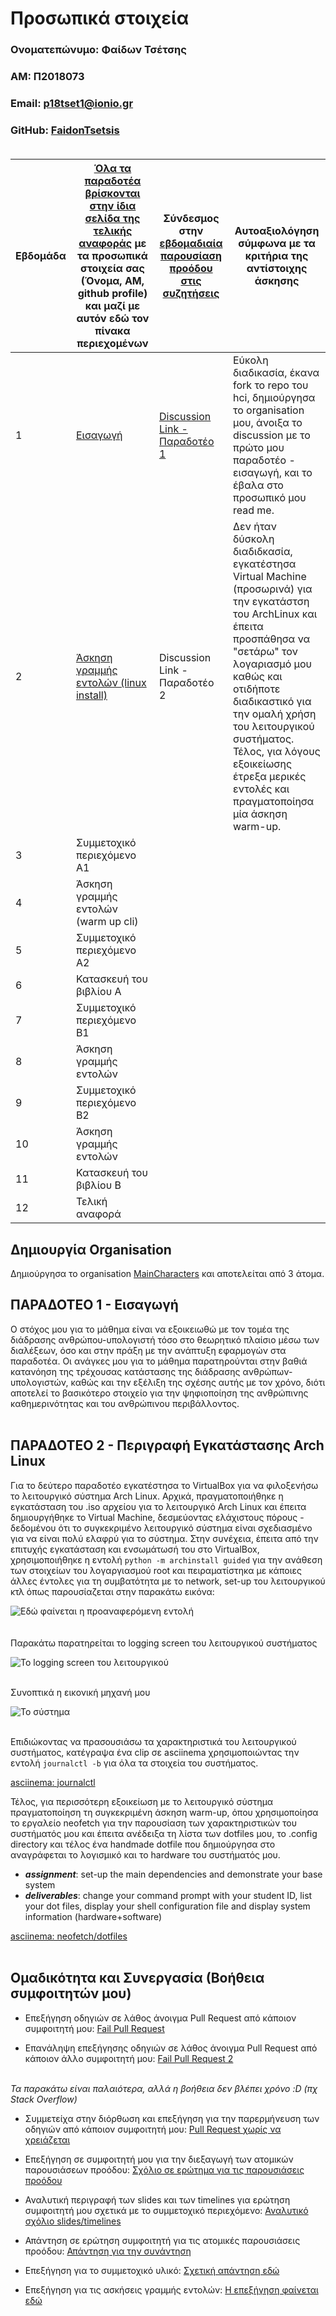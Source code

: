 # Προσωπικά στοιχεία

### Ονοματεπώνυμο: Φαίδων Τσέτσης

### ΑΜ: Π2018073 

### Email: p18tset1@ionio.gr

### GitHub: [FaidonTsetsis](https://github.com/FaidonTsetsis) <br><br>



| Εβδομάδα | [Όλα τα παραδοτέα βρίσκονται στην ίδια σελίδα της τελικής αναφοράς](https://courses-ionio.github.io/help/deliverables/) με τα προσωπικά στοιχεία σας (Όνομα, ΑΜ, github profile) και μαζί με αυτόν εδώ τον πίνακα περιεχομένων | Σύνδεσμος στην [εβδομαδιαία παρουσίαση προόδου στις συζητήσεις](https://github.com/courses-ionio/help/discussions/categories/show-and-tell) | Αυτοαξιολόγηση σύμφωνα με τα κριτήρια της αντίστοιχης άσκησης |
| --- | --- | --- | --- |
| 1 |  [Εισαγωγή](#παραδοτεο-1---εισαγωγή) |[Discussion Link - Παραδοτέο 1](https://github.com/courses-ionio/help/discussions/986) |Εύκολη διαδικασία, έκανα fork το repo του hci, δημιούργησα το organisation μου, άνοιξα το discussion με το πρώτο μου παραδοτέο - εισαγωγή, και το έβαλα στο προσωπικό μου read me. |
| 2 | [Άσκηση γραμμής εντολών (linux install)](#παραδοτεο-2---περιγραφή-εγκατάστασης-arch-linux) | Discussion Link - Παραδοτέο 2 | Δεν ήταν δύσκολη διαδιδκασία, εγκατέστησα Virtual Machine (προσωρινά) για την εγκατάστση του ArchLinux και έπειτα προσπάθησα να "σετάρω" τον λογαριασμό μου καθώς και οτιδήποτε διαδικαστικό για την ομαλή χρήση του λειτουργικού συστήματος. Τέλος, για λόγους εξοικείωσης έτρεξα μερικές εντολές και πραγματοποίησα μία άσκηση warm-up. |
| 3 | Συμμετοχικό περιεχόμενο A1 | | |
| 4 | Άσκηση γραμμής εντολών (warm up cli) | | |
| 5 | Συμμετοχικό περιεχόμενο A2 | | |
| 6 | Κατασκευή του βιβλίου Α | | |
| 7 | Συμμετοχικό περιεχόμενο B1 | | |
| 8 | Άσκηση γραμμής εντολών | | |
| 9 | Συμμετοχικό περιεχόμενο B2 | | |
| 10 | Άσκηση γραμμής εντολών | | |
| 11 | Κατασκευή του βιβλίου Β | | |
| 12 | Τελική αναφορά | | |


## Δημιουργία Organisation

Δημιούργησα το organisation [MainCharacters](https://github.com/MainCharacters) και αποτελείται από 3 άτομα.

## ΠΑΡΑΔΟΤΕΟ 1 - Εισαγωγή

Ο στόχος μου για το μάθημα είναι να εξοικειωθώ με τον τομέα της διάδρασης ανθρώπου-υπολογιστή τόσο στο θεωρητικό πλαίσιο μέσω των διαλέξεων, όσο και στην πράξη με την ανάπτυξη εφαρμογών στα παραδοτέα. Οι ανάγκες μου για το μάθημα παρατηρούνται στην βαθιά κατανόηση της τρέχουσας κατάστασης της διάδρασης ανθρώπων-υπολογιστών, καθώς και την εξέλιξη της σχέσης αυτής με τον χρόνο, διότι αποτελεί το βασικότερο στοιχείο για την ψηφιοποίηση της ανθρώπινης καθημερινότητας και του ανθρώπινου περιβάλλοντος. <br><br>

## ΠΑΡΑΔΟΤΕΟ 2 - Περιγραφή Εγκατάστασης Arch Linux

Για το δεύτερο παραδοτέο εγκατέστησα το VirtualBox για να φιλοξενήσω το λειτουργικό σύστημα Arch Linux. Αρχικά, πραγματοποιήθηκε η εγκατάσταση του .iso αρχείου για το λειτουργικό Arch Linux και έπειτα δημιουργήθηκε το Virtual Machine, δεσμεύοντας ελάχιστους πόρους - δεδομένου ότι το συγκεκριμένο λειτουργικό σύστημα είναι σχεδιασμένο για να είναι πολύ ελαφρύ για το σύστημα. Στην συνέχεια, έπειτα από την επιτυχής εγκατάσταση και ενσωμάτωσή του στο VirtualBox, χρησιμοποιήθηκε η εντολή ```python -m archinstall guided``` για την ανάθεση των στοιχείων του λογαργιασμού root και πειραματίστηκα με κάποιες άλλες έντολες για τη συμβατότητα με το network, set-up του λειτουργικού κτλ όπως παρουσίαζεται στην παρακάτω εικόνα:

![Εδώ φαίνεται η προαναφερόμενη εντολή](https://user-images.githubusercontent.com/44473403/141696486-73c4b72a-caf2-4675-a98b-c8a78927c42d.png) <br>
<br><br> 
Παρακάτω παρατηρείται το logging screen του λειτουργικού συστήματος


![Το logging screen του λειτουργικού](https://user-images.githubusercontent.com/44473403/141697210-f7ecd644-2da4-457b-b9e6-a4dc80c675df.png) <br><br>

Συνοπτικά η εικονική μηχανή μου



![Το σύστημα](https://user-images.githubusercontent.com/44473403/149223256-2195fc5b-7dc6-41b2-be67-9696ed7e375b.png) <br><br>

Επιδιώκοντας να πρασουσιάσω τα χαρακτηριστικά του λειτουργικού συστήματος, κατέγραψα ένα clip σε asciinema χρησιμοποιώντας την εντολή ```journalctl -b``` για όλα τα στοιχεία του συστήματος. 

[asciinema: journalctl](https://asciinema.org/a/hpauVSSWHuAsnH9lvea7BM407)

Τέλος, για περισσότερη εξοικείωση με το λειτουργικό σύστημα πραγματοποίηση τη συγκεκριμένη άσκηση warm-up, όπου χρησιμοποίησα το εργαλείο neofetch για την παρουσίαση των χαρακτηριστικών του συστήματός μου και έπειτα ανέδειξα τη λίστα των dotfiles μου, το .config directory και τέλος ένα handmade dotfile που δημιούργησα στο αναγράφεται το λογισμικό και το hardware του συστήματός μου.

- ***assignment***: set-up the main dependencies and demonstrate your base system
- ***deliverables***: change your command prompt with your student ID, list your dot files, display your shell configuration file and display system information (hardware+software)

[asciinema: neofetch/dotfiles](https://asciinema.org/a/461433) <br><br>

## Ομαδικότητα και Συνεργασία (Βοήθεια συμφοιτητών μου)
- Επεξήγηση οδηγιών σε λάθος άνοιγμα Pull Request από κάποιον συμφοιτητή μου: [Fail Pull Request](https://github.com/courses-ionio/hci/pull/1820)

- Επανάληψη επεξήγησης οδηγιών σε λάθος άνοιγμα Pull Request από κάποιον άλλο συμφοιτητή μου: [Fail Pull Request 2](https://github.com/courses-ionio/hci/pull/1823)

 <br>*Τα παρακάτω είναι παλαιότερα, αλλά η βοήθεια δεν βλέπει χρόνο :D (πχ Stack Overflow)* <br>
 
- Συμμετείχα στην διόρθωση και επεξήγηση για την παρερμήνευση των οδηγιών από κάποιον συμφοιτητή μου: [Pull Request χωρίς να χρειάζεται](https://github.com/courses-ionio/hci/pull/1560)

- Επεξήγηση σε συμφοιτητή μου για την διεξαγωγή των ατομικών παρουσιάσεων προόδου: [Σχόλιο σε ερώτημα για τις παρουσιάσεις προόδου](https://github.com/courses-ionio/hci/discussions/1630)

- Αναλυτική περιγραφή των slides και των timelines για ερώτηση συμφοιτητή μου σχετικά με το συμμετοχικό περιεχόμενο: [Αναλυτικό σχόλιο slides/timelines](https://github.com/courses-ionio/hci/discussions/1634)

- Απάντηση σε ερώτηση συμφοιτητή για τις ατομικές παρουσιάσεις προόδου: [Απάντηση για την συνάντηση](https://github.com/courses-ionio/hci/discussions/1641)

- Επεξήγηση για το συμμετοχικό υλικό: [Σχετική απάντηση εδώ](https://github.com/courses-ionio/hci/discussions/1662)

- Επεξήγηση για τις ασκήσεις γραμμής εντολών: [Η επεξήγηση φαίνεται εδώ](https://github.com/courses-ionio/hci/discussions/1673)
